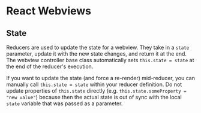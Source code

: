 # React Webviews

## State

Reducers are used to update the state for a webview.  They take in a `state` parameter, update it with the new state changes, and return it at the end.  The webview controller base class automatically sets `this.state = state` at the end of the reducer's execution.

If you want to update the state (and force a re-render) mid-reducer, you can manually call `this.state = state` within your reducer definition.  Do not update properties of `this.state` directly (e.g. `this.state.someProperty = "new value"`) because then the actual state is out of sync with the local `state` variable that was passed as a parameter.